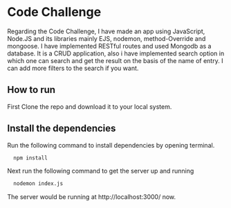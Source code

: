 
# Code Challenge



 Regarding the Code Challenge, I have made an app using JavaScript, Node.JS and its libraries mainly EJS, nodemon, method-Override and mongoose. I have implemented RESTful routes and used Mongodb as a database. It is a CRUD application, also i have implemented search option in which one can search and get the result on the basis of the name of entry. I can add more filters to the search if you want.


## How to run

First Clone the repo and download it to your local system.
## Install the dependencies

Run the following command to install dependencies by opening terminal.

```bash
  npm install
```
Next run the following command to get the server up and running

```bash
  nodemon index.js
```

The server would be running at http://localhost:3000/ now.


